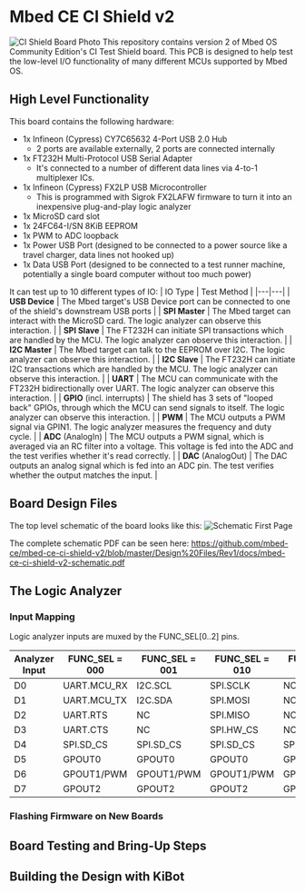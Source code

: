 # Mbed CE CI Shield v2
![CI Shield Board Photo](https://app.box.com/shared/static/sus1jw2syzq1cniygclq2agn0icui5ii.jpg)
This repository contains version 2 of Mbed OS Community Edition's CI Test Shield board.  This PCB is designed to help test the low-level I/O functionality of many different MCUs supported by Mbed OS.

## High Level Functionality
This board contains the following hardware:
- 1x Infineon (Cypress) CY7C65632 4-Port USB 2.0 Hub
  - 2 ports are available externally, 2 ports are connected internally
- 1x FT232H Multi-Protocol USB Serial Adapter
  - It's connected to a number of different data lines via 4-to-1 multiplexer ICs.
- 1x Infineon (Cypress) FX2LP USB Microcontroller
  - This is programmed with Sigrok FX2LAFW firmware to turn it into an inexpensive plug-and-play logic analyzer
- 1x MicroSD card slot
- 1x 24FC64-I/SN 8KiB EEPROM
- 1x PWM to ADC loopback
- 1x Power USB Port (designed to be connected to a power source like a travel charger, data lines not hooked up)
- 1x Data USB Port (designed to be connected to a test runner machine, potentially a single board computer without too much power)

It can test up to 10 different types of IO:
| IO Type | Test Method |
|---|---|
| **USB Device** | The Mbed target's USB Device port can be connected to one of the shield's downstream USB ports |
| **SPI Master** | The Mbed target can interact with the MicroSD card.  The logic analyzer can observe this interaction. |
| **SPI Slave** | The FT232H can initiate SPI transactions which are handled by the MCU.  The logic analyzer can observe this interaction. |
| **I2C Master** | The Mbed target can talk to the EEPROM over I2C.  The logic analyzer can observe this interaction. |
| **I2C Slave** | The FT232H can initiate I2C transactions which are handled by the MCU.  The logic analyzer can observe this interaction. |
| **UART** | The MCU can communicate with the FT232H bidirectionally over UART.  The logic analyzer can observe this interaction. |
| **GPIO** (incl. interrupts) | The shield has 3 sets of "looped back" GPIOs, through which the MCU can send signals to itself.  The logic analyzer can observe this interaction. |
| **PWM** | The MCU outputs a PWM signal via GPIN1.  The logic analyzer measures the frequency and duty cycle. |
| **ADC** (AnalogIn) | The MCU outputs a PWM signal, which is averaged via an RC filter into a voltage.  This voltage is fed into the ADC and the test verifies whether it's read correctly. |
| **DAC** (AnalogOut) | The DAC outputs an analog signal which is fed into an ADC pin.  The test verifies whether the output matches the input. |

## Board Design Files

The top level schematic of the board looks like this:
![Schematic First Page](https://app.box.com/shared/static/wtlwuf5gnrsw1ivigsv61j54yn62e4ua.png)

The complete schematic PDF can be seen here: https://github.com/mbed-ce/mbed-ce-ci-shield-v2/blob/master/Design%20Files/Rev1/docs/mbed-ce-ci-shield-v2-schematic.pdf

## The Logic Analyzer

### Input Mapping

Logic analyzer inputs are muxed by the FUNC_SEL[0..2] pins.

| Analyzer Input | FUNC_SEL = 000 | FUNC_SEL = 001 | FUNC_SEL = 010 | FUNC_SEL = 1xx |
|---|---|---|---|---|
| D0 | UART.MCU_RX | I2C.SCL | SPI.SCLK | NC |
| D1 | UART.MCU_TX | I2C.SDA | SPI.MOSI | NC |
| D2 | UART.RTS | NC | SPI.MISO | NC |
| D3 | UART.CTS | NC | SPI.HW_CS | NC |
| D4 | SPI.SD_CS | SPI.SD_CS | SPI.SD_CS | SPI.SD_CS |
| D5 | GPOUT0 | GPOUT0 | GPOUT0 | GPOUT0 |
| D6 | GPOUT1/PWM | GPOUT1/PWM | GPOUT1/PWM | GPOUT1/PWM |
| D7 | GPOUT2 | GPOUT2 | GPOUT2 | GPOUT2 | 


### Flashing Firmware on New Boards

## Board Testing and Bring-Up Steps

## Building the Design with KiBot